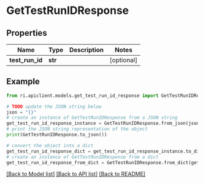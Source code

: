 # GetTestRunIDResponse


## Properties

Name | Type | Description | Notes
------------ | ------------- | ------------- | -------------
**test_run_id** | **str** |  | [optional] 

## Example

```python
from ri.apiclient.models.get_test_run_id_response import GetTestRunIDResponse

# TODO update the JSON string below
json = "{}"
# create an instance of GetTestRunIDResponse from a JSON string
get_test_run_id_response_instance = GetTestRunIDResponse.from_json(json)
# print the JSON string representation of the object
print(GetTestRunIDResponse.to_json())

# convert the object into a dict
get_test_run_id_response_dict = get_test_run_id_response_instance.to_dict()
# create an instance of GetTestRunIDResponse from a dict
get_test_run_id_response_from_dict = GetTestRunIDResponse.from_dict(get_test_run_id_response_dict)
```
[[Back to Model list]](../README.md#documentation-for-models) [[Back to API list]](../README.md#documentation-for-api-endpoints) [[Back to README]](../README.md)


